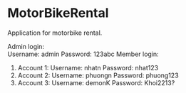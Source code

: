 # MotorBikeRental

Application for motorbike rental.

Admin login:   
    Username: admin
    Password: 123abc
Member login:
1. Account 1:
     Username: nhatn
     Password: nhat123
2. Account 2:
     Username: phuongn
     Password: phuong123
3. Account 3:
     Username: demonK
     Password: Khoi2213?
